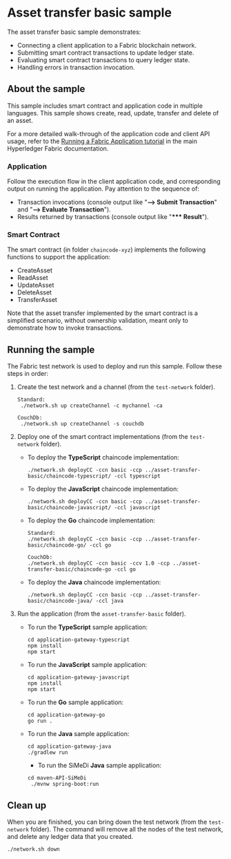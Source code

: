 # Asset transfer basic sample

The asset transfer basic sample demonstrates:

- Connecting a client application to a Fabric blockchain network.
- Submitting smart contract transactions to update ledger state.
- Evaluating smart contract transactions to query ledger state.
- Handling errors in transaction invocation.

## About the sample

This sample includes smart contract and application code in multiple languages. This sample shows create, read, update, transfer and delete of an asset.

For a more detailed walk-through of the application code and client API usage, refer to the [Running a Fabric Application tutorial](https://hyperledger-fabric.readthedocs.io/en/latest/write_first_app.html) in the main Hyperledger Fabric documentation.

### Application

Follow the execution flow in the client application code, and corresponding output on running the application. Pay attention to the sequence of:

- Transaction invocations (console output like "**--> Submit Transaction**" and "**--> Evaluate Transaction**").
- Results returned by transactions (console output like "**\*\*\* Result**").

### Smart Contract

The smart contract (in folder `chaincode-xyz`) implements the following functions to support the application:

- CreateAsset
- ReadAsset
- UpdateAsset
- DeleteAsset
- TransferAsset

Note that the asset transfer implemented by the smart contract is a simplified scenario, without ownership validation, meant only to demonstrate how to invoke transactions.

## Running the sample

The Fabric test network is used to deploy and run this sample. Follow these steps in order:

1. Create the test network and a channel (from the `test-network` folder).

   ```
   Standard:
    ./network.sh up createChannel -c mychannel -ca
   
   CouchDb:
    ./network.sh up createChannel -s couchdb
   ```

1. Deploy one of the smart contract implementations (from the `test-network` folder).

   - To deploy the **TypeScript** chaincode implementation:

     ```shell
     ./network.sh deployCC -ccn basic -ccp ../asset-transfer-basic/chaincode-typescript/ -ccl typescript
     ```

   - To deploy the **JavaScript** chaincode implementation:

     ```shell
     ./network.sh deployCC -ccn basic -ccp ../asset-transfer-basic/chaincode-javascript/ -ccl javascript
     ```

   - To deploy the **Go** chaincode implementation:

     ```shell
     Standard:
     ./network.sh deployCC -ccn basic -ccp ../asset-transfer-basic/chaincode-go/ -ccl go
     
     CouchDb:
     ./network.sh deployCC -ccn basic -ccv 1.0 -ccp ../asset-transfer-basic/chaincode-go -ccl go
     ```

   - To deploy the **Java** chaincode implementation:
     ```shell
     ./network.sh deployCC -ccn basic -ccp ../asset-transfer-basic/chaincode-java/ -ccl java
     ```

1. Run the application (from the `asset-transfer-basic` folder).

   - To run the **TypeScript** sample application:

     ```shell
     cd application-gateway-typescript
     npm install
     npm start
     ```

   - To run the **JavaScript** sample application:

     ```shell
     cd application-gateway-javascript
     npm install
     npm start
     ```

   - To run the **Go** sample application:

     ```shell
     cd application-gateway-go
     go run .
     ```

   - To run the **Java** sample application:
     ```shell
     cd application-gateway-java
     ./gradlew run
     ```

     - To run the SiMeDi **Java** sample application:
     ```shell
     cd maven-API-SiMeDi
      ./mvnw spring-boot:run
     ```

## Clean up

When you are finished, you can bring down the test network (from the `test-network` folder). The command will remove all the nodes of the test network, and delete any ledger data that you created.

```shell
./network.sh down
```
